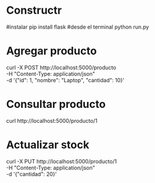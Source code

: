 # Constructr
#instalar 
pip install flask
#desde el terminal 
python run.py
# Agregar producto
curl -X POST http://localhost:5000/producto \
-H "Content-Type: application/json" \
-d '{"id": 1, "nombre": "Laptop", "cantidad": 10}'

# Consultar producto
curl http://localhost:5000/producto/1

# Actualizar stock
curl -X PUT http://localhost:5000/producto/1 \
-H "Content-Type: application/json" \
-d '{"cantidad": 20}'
